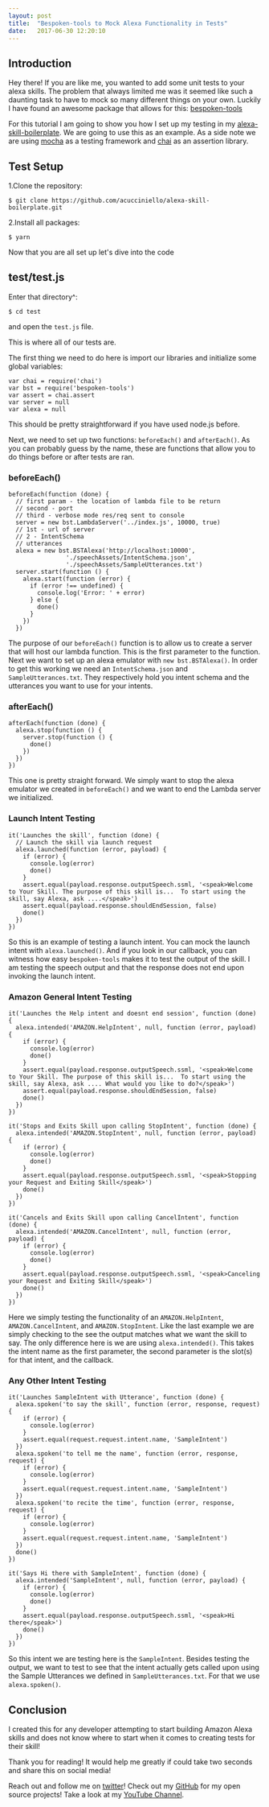 ```yaml
---
layout: post
title:  "Bespoken-tools to Mock Alexa Functionality in Tests"
date:   2017-06-30 12:20:10 
---
```



## Introduction

Hey there! If you are like me, you wanted to add some unit tests to your alexa skills.  The problem that always limited me was it seemed like such a daunting task to have to mock so many different things on your own.  Luckily I have found an awesome package that allows for this: [bespoken-tools][bst]

For this tutorial I am going to show you how I set up my testing in my [alexa-skill-boilerplate][ASB]. We are going to use this as an example. As a side note we are using [mocha][mocha] as a testing framework and [chai][chai] as an assertion library.

## Test Setup

1.Clone the repository:

```
$ git clone https://github.com/acucciniello/alexa-skill-boilerplate.git
```
2.Install all packages:

```
$ yarn
```

Now that you are all set up let's dive into the code

## test/test.js

Enter that directory^:

```
$ cd test
```

and open the `test.js` file.

This is where all of our tests are.

The first thing we need to do here is import our libraries and initialize some global variables:

```
var chai = require('chai')
var bst = require('bespoken-tools')
var assert = chai.assert
var server = null
var alexa = null
```

This should be pretty straightforward if you have used node.js before.

Next, we need to set up two functions: `beforeEach()` and `afterEach()`.  As you can probably guess by the name, these are functions that allow you to do things before or after tests are ran.

### beforeEach()

```
beforeEach(function (done) {
  // first param - the location of lambda file to be return
  // second - port
  // third - verbose mode res/req sent to console
  server = new bst.LambdaServer('../index.js', 10000, true)
  // 1st - url of server
  // 2 - IntentSchema
  // utterances
  alexa = new bst.BSTAlexa('http://localhost:10000',
                './speechAssets/IntentSchema.json',
                './speechAssets/SampleUtterances.txt')
  server.start(function () {
    alexa.start(function (error) {
      if (error !== undefined) {
        console.log('Error: ' + error)
      } else {
        done()
      }
    })
  })
```

The purpose of our `beforeEach()` function is to allow us to create a server that will host our lambda function.  This is the first parameter to the function. Next we want to set up an alexa emulator with `new bst.BSTAlexa()`. In order to get this working we need an `IntentSchema.json` and `SampleUtterances.txt`.  They respectively hold you intent schema and the utterances you want to use for your intents.  

### afterEach()

```
afterEach(function (done) {
  alexa.stop(function () {
    server.stop(function () {
      done()
    })
  })
})
```

This one is pretty straight forward.  We simply want to stop the alexa emulator we created in `beforeEach()` and we want to end the Lambda server we initialized.

### Launch Intent Testing

```
it('Launches the skill', function (done) {
  // Launch the skill via launch request
  alexa.launched(function (error, payload) {
    if (error) {
      console.log(error)
      done()
    }
    assert.equal(payload.response.outputSpeech.ssml, '<speak>Welcome to Your Skill. The purpose of this skill is...  To start using the skill, say Alexa, ask ....</speak>')
    assert.equal(payload.response.shouldEndSession, false)
    done()
  })
})
```

So this is an example of testing a launch intent.  You can mock the launch intent with `alexa.launched()`. And if you look in our callback, you can witness how easy `bespoken-tools` makes it to test the output of the skill.  I am testing the speech output and that the response does not end upon invoking the launch intent.

### Amazon General Intent Testing

```
it('Launches the Help intent and doesnt end session', function (done) {
  alexa.intended('AMAZON.HelpIntent', null, function (error, payload) {
    if (error) {
      console.log(error)
      done()
    }
    assert.equal(payload.response.outputSpeech.ssml, '<speak>Welcome to Your Skill. The purpose of this skill is...  To start using the skill, say Alexa, ask .... What would you like to do?</speak>')
    assert.equal(payload.response.shouldEndSession, false)
    done()
  })
})

it('Stops and Exits Skill upon calling StopIntent', function (done) {
  alexa.intended('AMAZON.StopIntent', null, function (error, payload) {
    if (error) {
      console.log(error)
      done()
    }
    assert.equal(payload.response.outputSpeech.ssml, '<speak>Stopping your Request and Exiting Skill</speak>')
    done()
  })
})

it('Cancels and Exits Skill upon calling CancelIntent', function (done) {
  alexa.intended('AMAZON.CancelIntent', null, function (error, payload) {
    if (error) {
      console.log(error)
      done()
    }
    assert.equal(payload.response.outputSpeech.ssml, '<speak>Canceling your Request and Exiting Skill</speak>')
    done()
  })
})
```

Here we simply testing the functionality of an `AMAZON.HelpIntent`, `AMAZON.CancelIntent`, and `AMAZON.StopIntent`. Like the last example we are simply checking to the see the output matches what we want the skill to say.  The only difference here is we are using `alexa.intended()`.  This takes the intent name as the first parameter, the second parameter is the slot(s) for that intent, and the callback.

### Any Other Intent Testing

```
it('Launches SampleIntent with Utterance', function (done) {
  alexa.spoken('to say the skill', function (error, response, request) {
    if (error) {
      console.log(error)
    }
    assert.equal(request.request.intent.name, 'SampleIntent')
  })
  alexa.spoken('to tell me the name', function (error, response, request) {
    if (error) {
      console.log(error)
    }
    assert.equal(request.request.intent.name, 'SampleIntent')
  })
  alexa.spoken('to recite the time', function (error, response, request) {
    if (error) {
      console.log(error)
    }
    assert.equal(request.request.intent.name, 'SampleIntent')
  })
  done()
})

it('Says Hi there with SampleIntent', function (done) {
  alexa.intended('SampleIntent', null, function (error, payload) {
    if (error) {
      console.log(error)
      done()
    }
    assert.equal(payload.response.outputSpeech.ssml, '<speak>Hi there</speak>')
    done()
  })
})
```

So this intent we are testing here is the `SampleIntent`. Besides testing the output, we want to test to see that the intent actually gets called upon using the Sample Utterances we defined in `SampleUtterances.txt`.  For that we use `alexa.spoken()`.  


## Conclusion

I created this for any developer attempting to start building Amazon Alexa skills and does not know where to start when it comes to creating tests for their skill!

Thank you for reading! It would help me greatly if could take two seconds and share this on social media!

Reach out and follow me on [twitter][twitter]!  Check out my [GitHub][github] for my open source projects! Take a look at my [YouTube Channel][youtube].


[github]: https://github.com/acucciniello
[twitter]: https://twitter.com/antocucciniello
[youtube]: https://www.youtube.com/channel/UC8icMMql5SjCaXXMvILGIUA
[ASB]: https://github.com/acucciniello/alexa-skill-boilerplate
[mocha]: https://mochajs.org/
[chai]: http://chaijs.com/
[bst]: https://bespoken.tools/
